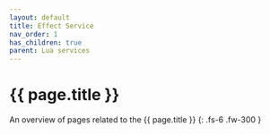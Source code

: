 ```yaml
---
layout: default
title: Effect Service
nav_order: 1
has_children: true
parent: Lua services
---
```


# {{ page.title }}


An overview of pages related to the {{ page.title }}
{: .fs-6 .fw-300 }
